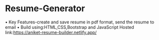 # Resume-Generator
• Key Features-create and save resume in pdf format, send the resume to email
• Build using:HTML,CSS,Bootstrap and JavaScript
Hosted link:https://aniket-resume-builder.netlify.app/
